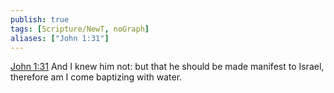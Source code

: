 ```yaml
---
publish: true
tags: [Scripture/NewT, noGraph]
aliases: ["John 1:31"]
---
```

[John 1:31](https://churchofjesuschrist.org/study/scriptures/nt/john/1?lang=eng&id=p31#p31) And I knew him not: but that he should be made manifest to Israel, therefore am I come baptizing with water.
